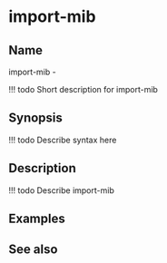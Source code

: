 

# import-mib


## Name
import-mib - 

<!-- prettier-ignore -->
!!! todo
     Short description for import-mib

## Synopsis
<!-- prettier-ignore -->
!!! todo
    Describe syntax here

## Description
<!-- prettier-ignore -->
!!! todo
    Describe import-mib

## Examples

## See also

